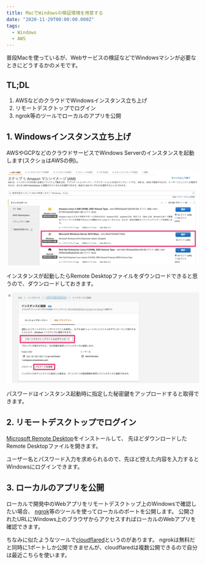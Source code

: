 ```yaml
---
title: MacでWindowsの検証環境を用意する
date: "2020-11-29T00:00:00.000Z"
tags:
  - Windows
  - AWS
---
```


普段Macを使っているが、Webサービスの検証などでWindowsマシンが必要なときにどうするかのメモです。

## TL;DL

1. AWSなどのクラウドでWindowsインスタンス立ち上げ
1. リモートデスクトップでログイン
1. ngrok等のツールでローカルのアプリを公開

## 1. Windowsインスタンス立ち上げ

AWSやGCPなどのクラウドサービスでWindows Serverのインスタンスを起動します(スクショはAWSの例)。

![AWS1](aws1.jpg)

インスタンスが起動したらRemote Desktopファイルをダウンロードできると思うので、ダウンロードしておきます。

![AWS2](aws2.jpg)

パスワードはインスタンス起動時に指定した秘密鍵をアップロードすると取得できます。

## 2. リモートデスクトップでログイン

[Microsoft Remote Desktop](https://apps.apple.com/jp/app/microsoft-remote-desktop/id1295203466?mt=12)をインストールして、
先ほどダウンロードしたRemote Desktopファイルを開きます。

ユーザー名とパスワード入力を求められるので、先ほど控えた内容を入力するとWindowsにログインできます。

## 3. ローカルのアプリを公開

ローカルで開発中のWebアプリをリモートデスクトップ上のWindowsで確認したい場合、
[ngrok](https://ngrok.com/)等のツールを使ってローカルのポートを公開します。
公開されたURLにWindows上のブラウザからアクセスすればローカルのWebアプリを確認できます。

ちなみに似たようなツールで[cloudflared](https://github.com/cloudflare/cloudflared)というのがあります。
ngrokは無料だと同時に1ポートしか公開できませんが、cloudflaredは複数公開できるので自分は最近こちらを使います。
